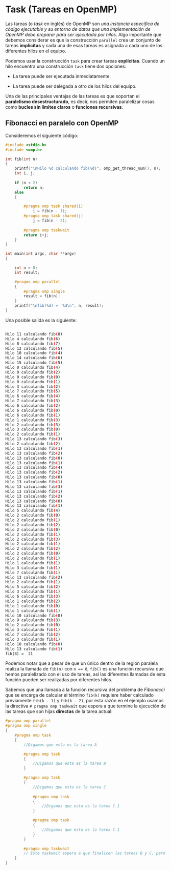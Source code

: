 # Task (Tareas en OpenMP)

Las tareas (o *task* en inglés) de OpenMP son *una instancia específica de código ejecutable y su entorno de datos que una implementación de OpenMP debe preparar para ser ejecutada por hilos*. Algo importante que debemos considerar es que la construcción `parallel` crea un conjunto de tareas **implícitas** y cada una de esas tareas es asignada a cada uno de los diferentes hilos en el equipo.

Podemos usar la construcción `task` para crear tareas **explícitas**. Cuando un hilo encuentra una construcción `task` tiene dos opciones:

- La tarea puede ser ejecutada inmediatamente.

- La tarea puede ser delegada a otro de los hilos del equipo.

Una de las principales ventajas de las tareas es que soportan el **paralelismo desestructurado**, es decir, nos permiten paralelizar cosas como **bucles sin límites claros** o **funciones recursivas**.

## Fibonacci en paralelo con OpenMP

Consideremos el siguiente código:

```c
#include <stdio.h>
#include <omp.h>

int fib(int n) 
{
    printf("\nHilo %d calculando fib(%d)", omp_get_thread_num(), n);
    int i, j;
    
    if (n < 2)
        return n;
    else 
    {

        #pragma omp task shared(i)
            i = fib(n - 1);
        #pragma omp task shared(j)
            j = fib(n - 2);
        
        #pragma omp taskwait
        return i+j;
    }
}

int main(int argc, char **argv)
{

    int n = 8;
    int result;

    #pragma omp parallel
    {
        #pragma omp single
        result = fib(n);
    }
    printf("\nfib(%d) =  %d\n", n, result);
}
```

Una posible salida es la siguiente:

```sh

Hilo 11 calculando fib(8)
Hilo 4 calculando fib(6)
Hilo 8 calculando fib(7)
Hilo 12 calculando fib(5)
Hilo 10 calculando fib(4)
Hilo 14 calculando fib(6)
Hilo 15 calculando fib(5)
Hilo 0 calculando fib(4)
Hilo 0 calculando fib(2)
Hilo 0 calculando fib(0)
Hilo 0 calculando fib(1)
Hilo 3 calculando fib(2)
Hilo 7 calculando fib(5)
Hilo 6 calculando fib(4)
Hilo 7 calculando fib(3)
Hilo 6 calculando fib(2)
Hilo 6 calculando fib(0)
Hilo 6 calculando fib(1)
Hilo 1 calculando fib(3)
Hilo 2 calculando fib(3)
Hilo 3 calculando fib(0)
Hilo 2 calculando fib(1)
Hilo 13 calculando fib(3)
Hilo 2 calculando fib(2)
Hilo 13 calculando fib(1)
Hilo 13 calculando fib(2)
Hilo 13 calculando fib(0)
Hilo 13 calculando fib(1)
Hilo 13 calculando fib(4)
Hilo 13 calculando fib(2)
Hilo 13 calculando fib(0)
Hilo 13 calculando fib(1)
Hilo 13 calculando fib(3)
Hilo 13 calculando fib(1)
Hilo 13 calculando fib(2)
Hilo 13 calculando fib(0)
Hilo 13 calculando fib(1)
Hilo 5 calculando fib(4)
Hilo 2 calculando fib(0)
Hilo 2 calculando fib(1)
Hilo 2 calculando fib(2)
Hilo 2 calculando fib(0)
Hilo 2 calculando fib(1)
Hilo 2 calculando fib(3)
Hilo 2 calculando fib(1)
Hilo 2 calculando fib(2)
Hilo 2 calculando fib(0)
Hilo 2 calculando fib(1)
Hilo 1 calculando fib(1)
Hilo 3 calculando fib(1)
Hilo 7 calculando fib(1)
Hilo 13 calculando fib(2)
Hilo 2 calculando fib(1)
Hilo 5 calculando fib(2)
Hilo 3 calculando fib(1)
Hilo 6 calculando fib(3)
Hilo 1 calculando fib(2)
Hilo 1 calculando fib(0)
Hilo 1 calculando fib(1)
Hilo 10 calculando fib(0)
Hilo 9 calculando fib(3)
Hilo 2 calculando fib(0)
Hilo 3 calculando fib(1)
Hilo 7 calculando fib(2)
Hilo 3 calculando fib(1)
Hilo 10 calculando fib(0)
Hilo 13 calculando fib(1)
fib(8) =  21
```

Podemos notar que a pesar de que un único dentro de la región paralela realiza la llamada de `fib(n)` con `n == 8`, `fib()` es una función recursiva que hemos paralelizado con el uso de tareas, así las diferentes llamadas de esta función pueden ser realizadas por diferentes hilos.

Sabemos que una llamada a la función recursiva del problema de *Fibonacci* que se encarga de calcular el término `fib(k)` requiere haber calculado previamente `fib(k - 1)` y `fib(k - 2)`, por esta razón en el ejemplo usamos la directiva `# pragma omp taskwait` que espera a que termine la ejecución de las tareas que son hijas **directas** de la tarea actual:

```c
#pragma omp parallel
#pragma omp single
{
    #pragma omp task
    {
        //Digamos que esta es la tarea A

        #pragma omp task
        {
            //Digamos que esta es la tarea B
        }

        #pragma omp task
        {
            //Digamos que esta es la tarea C
            
            #pragma omp task
            {
                //Digamos que esta es la tarea C.1
            }

            #pragma omp task
            {
                //Digamos que esta es la tarea C.1
            }
        }

        #pragma omp taskwait
        // Este taskwait espera a que finalicen las tareas B y C, pero NO espera a C.1 ni C.2
    }
}
```